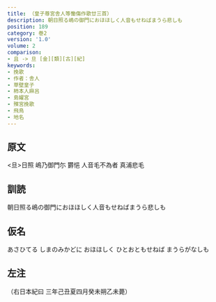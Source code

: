 ```yaml
---
title: （皇子尊宮舎人等慟傷作歌廿三首）
description: 朝日照る嶋の御門におほほしく人音もせねばまうら悲しも
position: 189
category: 巻2
version: '1.0'
volume: 2
comparison:
- 且 -> 旦 [金][類][古][紀]
keywords:
- 挽歌
- 作者：舎人
- 草壁皇子
- 柿本人麻呂
- 島嬥宮
- 殯宮挽歌
- 飛鳥
- 地名
---
```


## 原文

<旦>日照 嶋乃御門尓 欝悒 人音毛不為者 真浦悲毛

## 訓読

朝日照る嶋の御門におほほしく人音もせねばまうら悲しも

## 仮名

あさひてる しまのみかどに おほほしく ひとおともせねば まうらがなしも

## 左注

（右日本紀曰 三年己丑夏四月癸未朔乙未薨）
